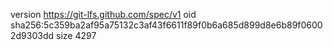 version https://git-lfs.github.com/spec/v1
oid sha256:5c359ba2af95a75132c3af43f6611f89f0b6a685d899d8e6b89f06002d9303dd
size 4297
